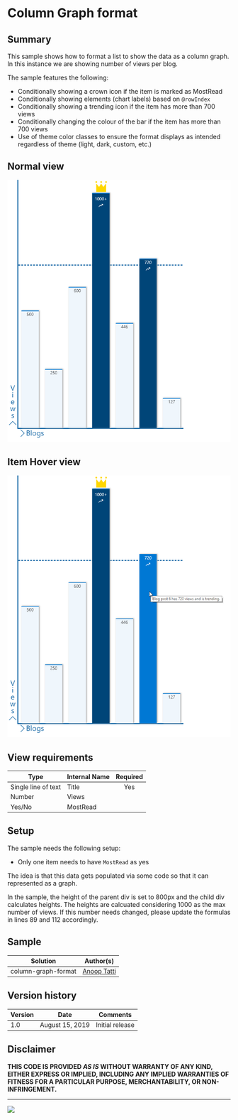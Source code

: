 # Column Graph format

## Summary

This sample shows how to format a list to show the data as a column graph. In this instance we are showing number of views per blog.

The sample features the following:
- Conditionally showing a crown icon if the item is marked as MostRead
- Conditionally showing elements (chart labels) based on `@rowIndex`
- Conditionally showing a trending icon if the item has more than 700 views
- Conditionally changing the colour of the bar if the item has more than 700 views
- Use of theme color classes to ensure the format displays as intended regardless of theme (light, dark, custom, etc.)

## Normal view
![Column Graph Screenshot](./assets/columngraph.png)

## Item Hover view
![Column Graph with Title Screenshot](./assets/columngraph_with_title.png)

## View requirements

|Type|Internal Name|Required|
|---|---|:---:|
|Single line of text|Title|Yes|
|Number|Views||
|Yes/No|MostRead||

## Setup

The sample needs the following setup:
- Only one item needs to have `MostRead` as yes

The idea is that this data gets populated via some code so that it can represented as a graph.

In the sample, the height of the parent div is set to 800px and the child div calculates heights. The heights are calcuated considering 1000 as the max number of views. If this number needs changed, please update the formulas in lines 89 and 112 accordingly.

## Sample

Solution|Author(s)
--------|---------
column-graph-format | [Anoop Tatti](https://twitter.com/anooptells)

## Version history

Version|Date|Comments
-------|----|--------
1.0|August 15, 2019 |Initial release

## Disclaimer
**THIS CODE IS PROVIDED *AS IS* WITHOUT WARRANTY OF ANY KIND, EITHER EXPRESS OR IMPLIED, INCLUDING ANY IMPLIED WARRANTIES OF FITNESS FOR A PARTICULAR PURPOSE, MERCHANTABILITY, OR NON-INFRINGEMENT.**

---

<img src="https://pnptelemetry.azurewebsites.net/sp-dev-list-formatting/view-samples/column-graph-format" />
